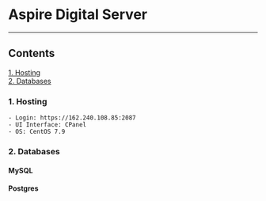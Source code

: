 # Aspire Digital Server
---
## Contents

[1. Hosting](#1-Hosting)  
[2. Databases](#2-Databases)  

### 1. Hosting
    - Login: https://162.240.108.85:2087
    - UI Interface: CPanel
    - OS: CentOS 7.9

### 2. Databases

#### MySQL

#### Postgres